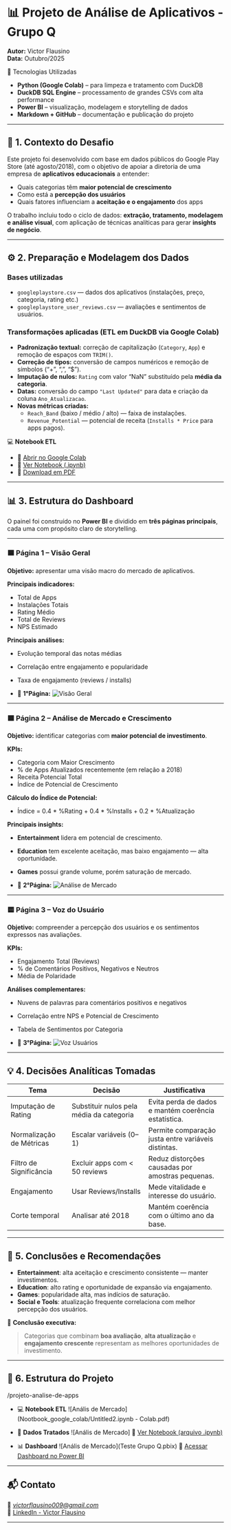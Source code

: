 # 📊 Projeto de Análise de Aplicativos - Grupo Q

**Autor:** Victor Flausino  
**Data:** Outubro/2025  

 🧰  Tecnologias Utilizadas
- **Python (Google Colab)** – para limpeza e tratamento com DuckDB  
- **DuckDB SQL Engine** – processamento de grandes CSVs com alta performance  
- **Power BI** – visualização, modelagem e storytelling de dados  
- **Markdown + GitHub** – documentação e publicação do projeto  

---

## 🧠 1. Contexto do Desafio

Este projeto foi desenvolvido com base em dados públicos do Google Play Store (até agosto/2018), com o objetivo de apoiar a diretoria de uma empresa de **aplicativos educacionais** a entender:

- Quais categorias têm **maior potencial de crescimento**  
- Como está a **percepção dos usuários**  
- Quais fatores influenciam a **aceitação e o engajamento** dos apps  

O trabalho incluiu todo o ciclo de dados: **extração, tratamento, modelagem e análise visual**, com aplicação de técnicas analíticas para gerar **insights de negócio**.

---

## ⚙️ 2. Preparação e Modelagem dos Dados

### Bases utilizadas
- `googleplaystore.csv` — dados dos aplicativos (instalações, preço, categoria, rating etc.)  
- `googleplaystore_user_reviews.csv` — avaliações e sentimentos de usuários.  

### Transformações aplicadas (ETL em DuckDB via Google Colab)
- **Padronização textual:** correção de capitalização (`Category`, `App`) e remoção de espaços com `TRIM()`.  
- **Correção de tipos:** conversão de campos numéricos e remoção de símbolos (“+”, “,”, “$”).  
- **Imputação de nulos:** `Rating` com valor “NaN” substituído pela **média da categoria**.  
- **Datas:** conversão do campo `"Last Updated"` para data e criação da coluna `Ano_Atualizacao`.  
- **Novas métricas criadas:**
  - `Reach_Band` (baixo / médio / alto) — faixa de instalações.  
  - `Revenue_Potential` — potencial de receita (`Installs * Price` para apps pagos).  

 💻 **Notebook ETL**
  - 📘 [Abrir no Google Colab](https://colab.research.google.com/drive/1abcdXYZ123)
  - 📄 [Ver Notebook (.ipynb)](1_notebook_etl/etl_google_colab.ipynb)
  - 📑 [Download em PDF](1_notebook_etl/Untitled2.ipynb%20-%20Colab.pdf)
---

## 📊 3. Estrutura do Dashboard

O painel foi construído no **Power BI** e dividido em **três páginas principais**, cada uma com propósito claro de storytelling.

---

### 🟦 Página 1 – Visão Geral
**Objetivo:** apresentar uma visão macro do mercado de aplicativos.

**Principais indicadores:**
- Total de Apps  
- Instalações Totais  
- Rating Médio  
- Total de Reviews  
- NPS Estimado  

**Principais análises:**
- Evolução temporal das notas médias  
- Correlação entre engajamento e popularidade  
- Taxa de engajamento (reviews / installs)

- 📸 **1°Página:**
![Visão Geral](Imagens/pagina1.png)

---

### 🟩 Página 2 – Análise de Mercado e Crescimento
**Objetivo:** identificar categorias com **maior potencial de investimento**.

**KPIs:**
- Categoria com Maior Crescimento  
- % de Apps Atualizados recentemente (em relação a 2018)  
- Receita Potencial Total  
- Índice de Potencial de Crescimento  

**Cálculo do Índice de Potencial:**

- Índice = 0.4 * %Rating + 0.4 * %Installs + 0.2 * %Atualização


**Principais insights:**
- **Entertainment** lidera em potencial de crescimento.  
- **Education** tem excelente aceitação, mas baixo engajamento — alta oportunidade.  
- **Games** possui grande volume, porém saturação de mercado.  

- 📸 **2°Página:**
![Análise de Mercado](Imagens/pagina2.png)

---

### 🟨 Página 3 – Voz do Usuário
**Objetivo:** compreender a percepção dos usuários e os sentimentos expressos nas avaliações.

**KPIs:**
- Engajamento Total (Reviews)  
- % de Comentários Positivos, Negativos e Neutros  
- Média de Polaridade  

**Análises complementares:**
- Nuvens de palavras para comentários positivos e negativos  
- Correlação entre NPS e Potencial de Crescimento  
- Tabela de Sentimentos por Categoria  

- 📸 **3°Página:**
![Voz Usuários](Imagens/pagina3.png)

---

## 💡 4. Decisões Analíticas Tomadas

| Tema | Decisão | Justificativa |
|------|----------|----------------|
| Imputação de Rating | Substituir nulos pela média da categoria | Evita perda de dados e mantém coerência estatística. |
| Normalização de Métricas | Escalar variáveis (0–1) | Permite comparação justa entre variáveis distintas. |
| Filtro de Significância | Excluir apps com < 50 reviews | Reduz distorções causadas por amostras pequenas. |
| Engajamento | Usar Reviews/Installs | Mede vitalidade e interesse do usuário. |
| Corte temporal | Analisar até 2018 | Mantém coerência com o último ano da base. |

---

## 🧩 5. Conclusões e Recomendações

- **Entertainment**: alta aceitação e crescimento consistente — manter investimentos.  
- **Education**: alto rating e oportunidade de expansão via engajamento.  
- **Games**: popularidade alta, mas indícios de saturação.  
- **Social e Tools**: atualização frequente correlaciona com melhor percepção dos usuários.  

🎯 **Conclusão executiva:**
> Categorias que combinam **boa avaliação**, **alta atualização** e **engajamento crescente** representam as melhores oportunidades de investimento.

---

## 📁 6. Estrutura do Projeto

/projeto-analise-de-apps

- 💻 **Notebook ETL**
![Anális de Mercado](Nootbook_google_colab/Untitled2.ipynb - Colab.pdf)

- 🎯 **Dados Tratados**
![Anális de Mercado]
📄 [Ver Notebook (arquivo .ipynb)](1_notebook_etl/etl_google_colab.ipynb)

- 📊 **Dashboard**
![Anális de Mercado](Teste Grupo Q.pbix)
🔗 [Acessar Dashboard no Power BI](https://app.powerbi.com/view?r=eyJrIjoiODljODBlYzItZmIzZi00OWI0LWFiMmYtYTM5Mjc4NmM5MDU5IiwidCI6IjZiZjI3ZWMxLTRkOWItNGFlNC1iMGYxLTNhNDU1NmI1YWE0ZCJ9)




---


## 📬 Contato
📧 *victorflausino009@gmail.com*  
🔗 [LinkedIn - Victor Flausino](https://www.linkedin.com/in/victor-flausino-705b151b4/)
 

---
